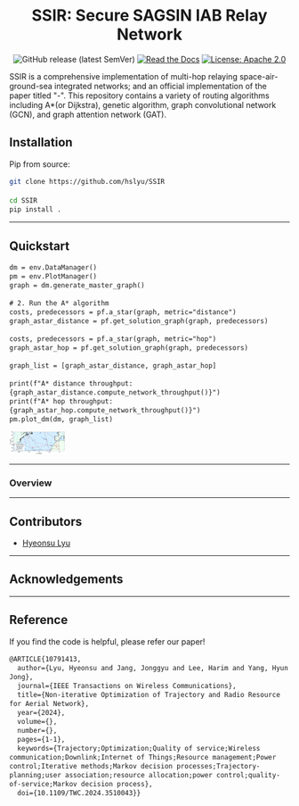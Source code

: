 <div align="center">    

# SSIR: Secure SAGSIN IAB Relay Network

![GitHub release (latest SemVer)](https://img.shields.io/badge/release-v0.1.0-blue)
[![Read the Docs](https://img.shields.io/readthedocs/torch-influence)](asdf/)
[![License: Apache 2.0](https://img.shields.io/badge/License-Apache_2.0-blue.svg)](LICENSE.txt)

</div>

SSIR is a comprehensive implementation of multi-hop relaying space-air-ground-sea integrated networks; and an official implementation of the paper titled "-".
This repository contains a variety of routing algorithms including A*(or Dijkstra), genetic algorithm, graph convolutional network (GCN), and graph attention network (GAT).

## Installation

Pip from source:

```bash
git clone https://github.com/hslyu/SSIR
 
cd SSIR
pip install .   
 ```
______________________________________________________________________

## Quickstart
```
dm = env.DataManager()
pm = env.PlotManager()
graph = dm.generate_master_graph()

# 2. Run the A* algorithm
costs, predecessors = pf.a_star(graph, metric="distance")
graph_astar_distance = pf.get_solution_graph(graph, predecessors)

costs, predecessors = pf.a_star(graph, metric="hop")
graph_astar_hop = pf.get_solution_graph(graph, predecessors)

graph_list = [graph_astar_distance, graph_astar_hop]

print(f"A* distance throughput: {graph_astar_distance.compute_network_throughput()}")
print(f"A* hop throughput: {graph_astar_hop.compute_network_throughput()}")
pm.plot_dm(dm, graph_list)
```
<img src="./example.png" style="width: 100px; height: auto;" title="Code result"/>

______________________________________________________________________

### Overview
______________________________________________________________________

## Contributors
- [Hyeonsu Lyu](https://www.lyu.kr/)
______________________________________________________________________

## Acknowledgements

______________________________________________________________________

## Reference
If you find the code is helpful, please refer our paper!
```
@ARTICLE{10791413,
  author={Lyu, Hyeonsu and Jang, Jonggyu and Lee, Harim and Yang, Hyun Jong},
  journal={IEEE Transactions on Wireless Communications}, 
  title={Non-iterative Optimization of Trajectory and Radio Resource for Aerial Network}, 
  year={2024},
  volume={},
  number={},
  pages={1-1},
  keywords={Trajectory;Optimization;Quality of service;Wireless communication;Downlink;Internet of Things;Resource management;Power control;Iterative methods;Markov decision processes;Trajectory-planning;user association;resource allocation;power control;quality-of-service;Markov decision process},
  doi={10.1109/TWC.2024.3510043}}
```
